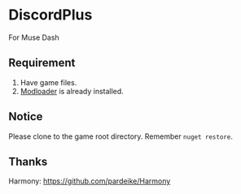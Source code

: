 # DiscordPlus
For Muse Dash

## Requirement
1. Have game files.
2. [Modloader](https://github.com/mo10/MuseDashModLoader) is already installed.

## Notice
Please clone to the game root directory. Remember `nuget restore`.

## Thanks
Harmony: https://github.com/pardeike/Harmony
